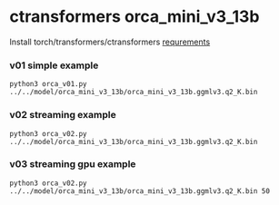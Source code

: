 # ctransformers orca_mini_v3_13b

Install torch/transformers/ctransformers [requrements](../README.md)

### v01 simple example
```
python3 orca_v01.py ../../model/orca_mini_v3_13b/orca_mini_v3_13b.ggmlv3.q2_K.bin
```

### v02 streaming example
```
python3 orca_v02.py ../../model/orca_mini_v3_13b/orca_mini_v3_13b.ggmlv3.q2_K.bin
```

### v03 streaming gpu example
```
python3 orca_v02.py ../../model/orca_mini_v3_13b/orca_mini_v3_13b.ggmlv3.q2_K.bin 50
```

